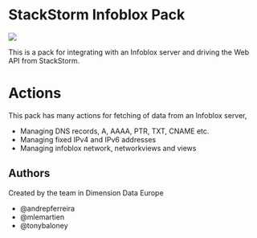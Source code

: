 # StackStorm Infoblox Pack

![](https://s3-us-west-1.amazonaws.com/infobloxcdn/wp-content/uploads/2016/05/07230930/logo.png)

This is a pack for integrating with an Infoblox server and driving the Web API from StackStorm.

# Actions

This pack has many actions for fetching of data from an Infoblox server, 

- Managing DNS records, A, AAAA, PTR, TXT, CNAME etc.
- Managing fixed IPv4 and IPv6 addresses
- Managing infoblox network, networkviews and views

## Authors

Created by the team in Dimension Data Europe

 - @andrepferreira
 - @mlemartien
 - @tonybaloney
